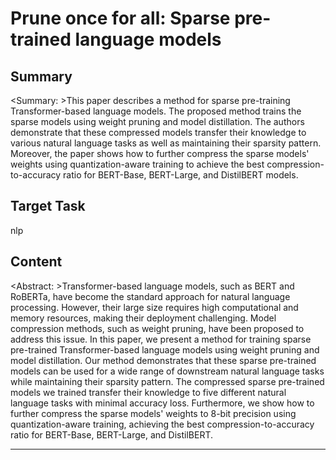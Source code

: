 # Prune once for all: Sparse pre-trained language models

## Summary

<Summary: >This paper describes a method for sparse pre-training Transformer-based language models. The proposed method trains the sparse models using weight pruning and model distillation. The authors demonstrate that these compressed models transfer their knowledge to various natural language tasks as well as maintaining their sparsity pattern. Moreover, the paper shows how to further compress the sparse models' weights using quantization-aware training to achieve the best compression-to-accuracy ratio for BERT-Base, BERT-Large, and DistilBERT models.


## Target Task

nlp

## Content

<Abstract: >Transformer-based language models, such as BERT and RoBERTa, have become the standard approach for natural language processing. However, their large size requires high computational and memory resources, making their deployment challenging. Model compression methods, such as weight pruning, have been proposed to address this issue. In this paper, we present a method for training sparse pre-trained Transformer-based language models using weight pruning and model distillation. Our method demonstrates that these sparse pre-trained models can be used for a wide range of downstream natural language tasks while maintaining their sparsity pattern. The compressed sparse pre-trained models we trained transfer their knowledge to five different natural language tasks with minimal accuracy loss. Furthermore, we show how to further compress the sparse models' weights to 8-bit precision using quantization-aware training, achieving the best compression-to-accuracy ratio for BERT-Base, BERT-Large, and DistilBERT.



---

